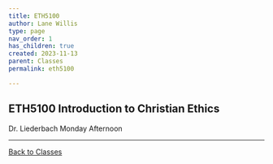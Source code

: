 ```yaml
---
title: ETH5100
author: Lane Willis
type: page
nav_order: 1
has_children: true
created: 2023-11-13
parent: Classes
permalink: eth5100

---
```


## ETH5100 Introduction to Christian Ethics

Dr. Liederbach
Monday Afternoon

---

[Back to Classes](/notes/classes)